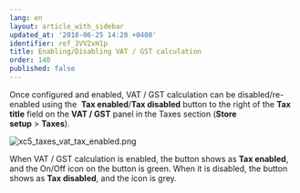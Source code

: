 ```yaml
---
lang: en
layout: article_with_sidebar
updated_at: '2018-06-25 14:28 +0400'
identifier: ref_3VV2xH1p
title: Enabling/Disabling VAT / GST calculation
order: 140
published: false
---
```

Once configured and enabled, VAT / GST calculation can be disabled/re-enabled using the  **Tax enabled**/**Tax disabled** button to the right of the **Tax title** field on the **VAT / GST** panel in the Taxes section (**Store setup** > **Taxes**). 

![xc5_taxes_vat_tax_enabled.png]({{site.baseurl}}/attachments/ref_Rzp45QlN/xc5_taxes_vat_tax_enabled.png)

When VAT / GST calculation is enabled, the button shows as **Tax enabled**, and the On/Off icon on the button is green. When it is disabled, the button shows as **Tax disabled**, and the icon is grey.